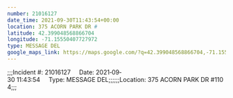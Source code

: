 ```yaml
---
number: 21016127
date_time: 2021-09-30T11:43:54+00:00
location: 375 ACORN PARK DR #
latitude: 42.399048568866704
longitude: -71.15550407727972
type: MESSAGE DEL
google_maps_link: https://maps.google.com/?q=42.399048568866704,-71.15550407727972
---
```


;;;Incident #: 21016127     Date: 2021‐09‐30 11:43:54     Type: MESSAGE DEL;;;;;;Location: 375 ACORN PARK DR #1104;;;
